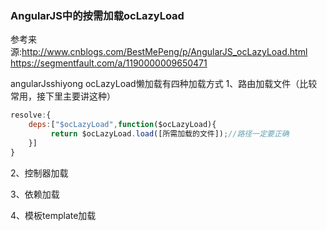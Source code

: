 ### AngularJS中的按需加载ocLazyLoad
    
    
    
参考来源:http://www.cnblogs.com/BestMePeng/p/AngularJS_ocLazyLoad.html
        https://segmentfault.com/a/1190000009650471
        
angularJsshiyong ocLazyLoad懒加载有四种加载方式
1、路由加载文件（比较常用，接下里主要讲这种）


```js
resolve:{
    deps:["$ocLazyLoad",function($ocLazyLoad){
         return $ocLazyLoad.load([所需加载的文件]);//路径一定要正确
    }]
}
```


2、控制器加载

3、依赖加载

4、模板template加载
